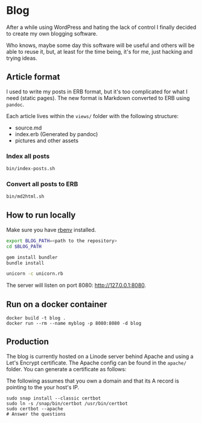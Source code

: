 Blog
====
After a while using WordPress and hating the lack of control I finally decided to create my own blogging software.

Who knows, maybe some day this software will be useful and others will be able to reuse it, but, at least for the time being, it's for me, just hacking and trying ideas.

## Article format
I used to write my posts in ERB format, but it's too complicated for what I need (static pages). The new format is Markdown converted to ERB using `pandoc`.

Each article lives within the `views/` folder with the following structure:
- source.md
- index.erb (Generated by pandoc)
- pictures and other assets

### Index all posts
```sh
bin/index-posts.sh
```

### Convert all posts to ERB
```sh
bin/md2html.sh
```

## How to run locally
Make sure you have [rbenv](https://github.com/rbenv/rbenv) installed.
```sh
export BLOG_PATH=<path to the repository>
cd $BLOG_PATH

gem install bundler
bundle install

unicorn -c unicorn.rb
```

The server will listen on port 8080: http://127.0.0.1:8080.

## Run on a docker container
```
docker build -t blog .
docker run --rm --name myblog -p 8080:8080 -d blog
```

## Production
The blog is currently hosted on a Linode server behind Apache and using a Let's Encrypt certificate. The Apache config can be found in the `apache/` folder. You can generate a certificate as follows:

The following assumes that you own a domain and that its A record is pointing to the your host's IP.

```
sudo snap install --classic certbot
sudo ln -s /snap/bin/certbot /usr/bin/certbot
sudo certbot --apache
# Answer the questions
```
